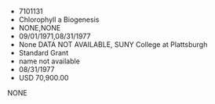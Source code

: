 * 7101131
* Chlorophyll a Biogenesis
* NONE,NONE
* 09/01/1971,08/31/1977
* None DATA NOT AVAILABLE, SUNY College at Plattsburgh
* Standard Grant
* name not available
* 08/31/1977
* USD 70,900.00

NONE